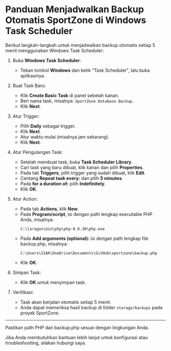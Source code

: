 # Panduan Menjadwalkan Backup Otomatis SportZone di Windows Task Scheduler

Berikut langkah-langkah untuk menjadwalkan backup otomatis setiap 5 menit menggunakan Windows Task Scheduler:

1. Buka **Windows Task Scheduler**:

   - Tekan tombol **Windows** dan ketik "Task Scheduler", lalu buka aplikasinya.

2. Buat Task Baru:

   - Klik **Create Basic Task** di panel sebelah kanan.
   - Beri nama task, misalnya: `SportZone Database Backup`.
   - Klik **Next**.

3. Atur Trigger:

   - Pilih **Daily** sebagai trigger.
   - Klik **Next**.
   - Atur waktu mulai (misalnya jam sekarang).
   - Klik **Next**.

4. Atur Pengulangan Task:

   - Setelah membuat task, buka **Task Scheduler Library**.
   - Cari task yang baru dibuat, klik kanan dan pilih **Properties**.
   - Pada tab **Triggers**, pilih trigger yang sudah dibuat, klik **Edit**.
   - Centang **Repeat task every:** dan pilih **5 minutes**.
   - Pada **for a duration of:** pilih **Indefinitely**.
   - Klik **OK**.

5. Atur Action:

   - Pada tab **Actions**, klik **New**.
   - Pada **Program/script**, isi dengan path lengkap executable PHP Anda, misalnya:
     ```
     C:\laragon\bin\php\php-8.0.30\php.exe
     ```
   - Pada **Add arguments (optional):** isi dengan path lengkap file backup.php, misalnya:
     ```
     C:\Users\SIAK\OneDrive\Documents\GitHub\sportzone\backup.php
     ```
   - Klik **OK**.

6. Simpan Task:

   - Klik **OK** untuk menyimpan task.

7. Verifikasi:
   - Task akan berjalan otomatis setiap 5 menit.
   - Anda dapat memeriksa hasil backup di folder `storage/backups` pada proyek SportZone.

---

Pastikan path PHP dan backup.php sesuai dengan lingkungan Anda.

Jika Anda membutuhkan bantuan lebih lanjut untuk konfigurasi atau troubleshooting, silakan hubungi saya.

